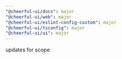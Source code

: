 ```yaml
---
"@cheerful-ui/docs": major
"@cheerful-ui/web": major
"@cheerful-ui/eslint-config-custom": major
"@cheerful-ui/tsconfig": major
"@cheerful-ui/ui": major
---
```


updates for scope
